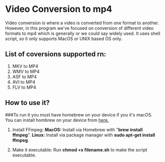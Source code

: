 # Video Conversion to mp4
Video conversion is where a video is converted from one format to another. However, in this program we've focused on conversion of different video formats to mp4 which is generally or we could say widely used. It uses shell script, so it only supports MacOS or UNIX based OS only.

## List of coversions supported rn:
1. MKV to MP4
2. WMV to MP4
3. ASF to MP4
4. AVI to MP4
5. FLV to MP4

## How to use it?
###To run it you must have homebrew on your device if you it's macOS. You can install hombrew on your device from [here.](https://brew.sh/)

1. Install FFmpeg:
   **MacOS:** Install via Homebrew with "**brew install ffmpeg**".
   **Linux:** Install via package manager with **sudo apt-get install ffmpeg**.

2. Make it executable:
   Run **chmod +x filename.sh** to make the script executable.
   
   
